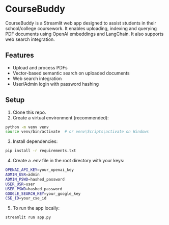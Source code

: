 # CourseBuddy

CourseBuddy is a Streamlit web app designed to assist students in their school/college coursework. It enables uploading, indexing and querying PDF documents using OpenAI embeddings and LangChain. It also supports web search integration.

## Features

- Upload and process PDFs
- Vector-based semantic search on uploaded documents
- Web search integration
- User/Admin login with password hashing


## Setup
1. Clone this repo.
2. Create a virtual environment (recommended):

```bash
python -m venv venv
source venv/bin/activate  # or venv\Scripts\activate on Windows
```
3. Install dependencies:
```bash
pip install -r requirements.txt
```
4. Create a .env file in the root directory with your keys:
```bash
OPENAI_API_KEY=your_openai_key
ADMIN_USR=admin
ADMIN_PSWD=hashed_password
USER_USR=user
USER_PSWD=hashed_password
GOOGLE_SEARCH_KEY=your_google_key
CSE_ID=your_cse_id
```
5. To run the app locally:
```bash
streamlit run app.py
```
